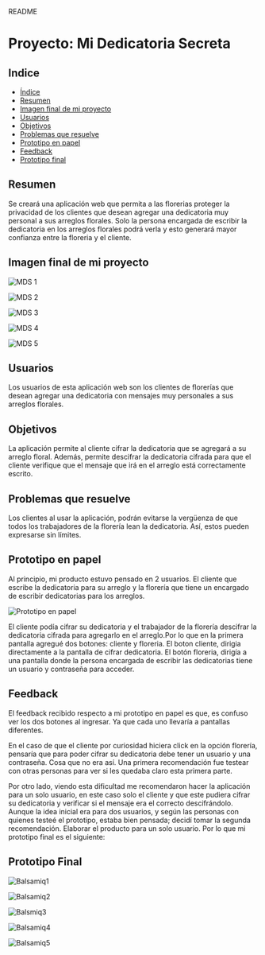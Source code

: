 README

# Proyecto: Mi Dedicatoria Secreta

## Indice

- [Índice](#índice)
- [Resumen](#resumen)
- [Imagen final de mi proyecto](#imagen-final-de-mi-proyecto)
- [Usuarios](#usuarios)
- [Objetivos](#objetivos)
- [Problemas que resuelve](#problemas-que-resuelve)
- [Prototipo en papel](#prototipo-en-papel)
- [Feedback](#feedback)
- [Prototipo final](#prototipo-final)


## Resumen

Se creará una aplicación web que permita a las florerias proteger la privacidad de los clientes que desean agregar una dedicatoria muy personal a sus arreglos florales. Solo la persona encargada de escribir la dedicatoria en los arreglos florales podrá verla y esto generará mayor confianza entre la floreria y el cliente. 

## Imagen final de mi proyecto

![MDS 1](https://user-images.githubusercontent.com/51206642/59610049-381bdb80-90de-11e9-8bb4-3c55b185e3db.PNG)

![MDS 2](https://user-images.githubusercontent.com/51206642/59610050-38b47200-90de-11e9-8da8-66a6f5e920a9.PNG)

![MDS 3](https://user-images.githubusercontent.com/51206642/59610052-394d0880-90de-11e9-9015-304c651dfc1e.PNG)

![MDS 4](https://user-images.githubusercontent.com/51206642/59610053-394d0880-90de-11e9-9e03-efd9dbe2f52f.PNG)

![MDS 5](https://user-images.githubusercontent.com/51206642/59610047-381bdb80-90de-11e9-88b9-c53986bc3e90.PNG)


## Usuarios

Los usuarios de esta aplicación web son los clientes de florerías que desean agregar una dedicatoria con mensajes muy personales a sus arreglos florales.


## Objetivos

La aplicación permite al cliente cifrar la dedicatoria que se agregará a su arreglo floral. Además, permite descifrar la dedicatoria cifrada para que el cliente verifique que el mensaje  que irá en el arreglo está correctamente escrito.


## Problemas que resuelve

Los clientes al usar la aplicación, podrán evitarse la vergüenza de que todos los trabajadores de la florería lean la dedicatoria. Así, estos pueden expresarse sin límites.


## Prototipo en papel

Al principio, mi producto estuvo pensado en 2 usuarios. El cliente que escribe la dedicatoria para su arreglo y la florería que tiene un encargado de escribir dedicatorias para los arreglos. 


![Prototipo en papel](https://user-images.githubusercontent.com/51206642/59067972-9512c880-8878-11e9-8731-f5f3ba76a744.jpg)


El cliente podía cifrar su dedicatoria y el trabajador de la florería descifrar la dedicatoria cifrada para agregarlo en el arreglo.Por lo que en la primera pantalla agregué dos botones: cliente y floreria. El boton cliente, dirigia directamente a la pantalla de cifrar dedicatoria. El botón floreria, dirigía a una pantalla donde la persona encargada de escribir las dedicatorias tiene un usuario y contraseña para acceder. 


## Feedback

El feedback recibido respecto a mi prototipo en papel es que, es confuso ver los dos botones al ingresar. Ya que cada uno llevaría a pantallas diferentes. 

En el caso de que el cliente por curiosidad hiciera click en la opción florería, pensaría que para poder cifrar su dedicatoria debe tener un usuario y una contraseña. Cosa que no era así. Una primera recomendación fue testear con otras personas para ver si les quedaba claro esta primera parte.

Por otro lado, viendo esta dificultad me recomendaron hacer la aplicación para un solo usuario, en este caso solo el cliente y que este pudiera cifrar su dedicatoria y verificar si el mensaje era el correcto descifrándolo. Aunque la idea inicial era para dos usuarios, y según las personas con quienes testeé el prototipo, estaba bien pensada; decidí tomar la segunda recomendación. Elaborar el producto para un solo usuario. Por lo que mi prototipo final es el siguiente:


## Prototipo Final

![Balsamiq1](https://user-images.githubusercontent.com/51206642/59067490-66e0b900-8877-11e9-8e89-72be68e295f5.png)

![Balsamiq2](https://user-images.githubusercontent.com/51206642/59067491-66e0b900-8877-11e9-8cf2-522130a83e10.png)

![Balsmiq3](https://user-images.githubusercontent.com/51206642/59067487-66482280-8877-11e9-924e-6ecfa966aefb.png)

![Balsamiq4](https://user-images.githubusercontent.com/51206642/59067488-66482280-8877-11e9-9783-abeaba683884.png)

![Balsamiq5](https://user-images.githubusercontent.com/51206642/59067489-66482280-8877-11e9-8592-2275df9908f6.png)







